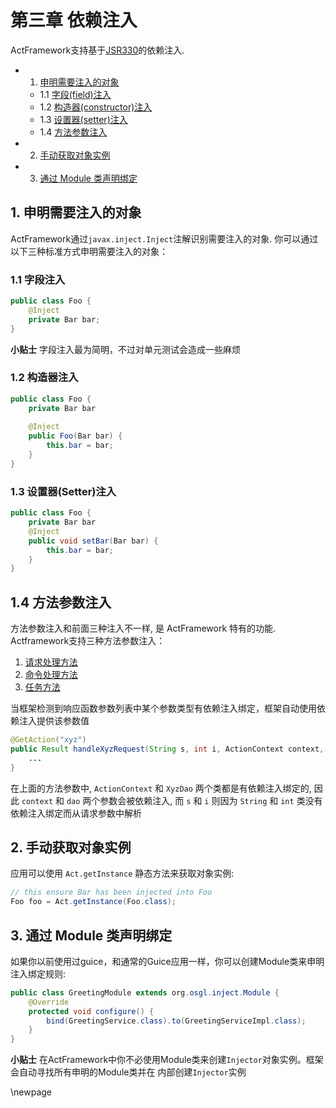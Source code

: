 # 第三章 依赖注入

ActFramework支持基于[JSR330](https://jcp.org/en/jsr/detail?id=330)的依赖注入. 

* 1. [申明需要注入的对象](#declare_inject_target)
	* 1.1 [字段(field)注入](#field_injection)
	* 1.2 [构造器(constructor)注入](#constructor_injection)
	* 1.3 [设置器(setter)注入](#setter_injection)
	* 1.4 [方法参数注入](#param_injection)
* 2. [手动获取对象实例](#get_instance)
* 3. [通过 Module 类声明绑定](#module)


## <a name="declare_inject_target"></a>1. 申明需要注入的对象

ActFramework通过`javax.inject.Inject`注解识别需要注入的对象. 你可以通过以下三种标准方式申明需要注入的对象：

### <a name="field_injection"></a>1.1 字段注入

```java
public class Foo {
    @Inject
    private Bar bar;
}
```

**小贴士** 字段注入最为简明，不过对单元测试会造成一些麻烦

### <a name="constructor_injection"></a>1.2 构造器注入

```java
public class Foo {
    private Bar bar
    
    @Inject
    public Foo(Bar bar) {
        this.bar = bar;
    }
}
```

### <a name="setter_injection"></a>1.3 设置器(Setter)注入

```java
public class Foo {
    private Bar bar
    @Inject
    public void setBar(Bar bar) {
        this.bar = bar;
    }
}
```

## <a name="param_injection"></a>1.4 方法参数注入

方法参数注入和前面三种注入不一样, 是 ActFramework 特有的功能. Actframework支持三种方法参数注入：

1. [请求处理方法](controller.md)
2. [命令处理方法](cli.md)
3. [任务方法](job.md)

当框架检测到响应函数参数列表中某个参数类型有依赖注入绑定，框架自动使用依赖注入提供该参数值

```java
@GetAction("xyz")
public Result handleXyzRequest(String s, int i, ActionContext context, XyzDao dao) {
    ...
}
```

在上面的方法参数中, `ActionContext` 和 `XyzDao` 两个类都是有依赖注入绑定的, 因此 `context` 和 `dao` 两个参数会被依赖注入, 而 `s` 和 `i` 则因为 `String` 和 `int` 类没有依赖注入绑定而从请求参数中解析

## <a name="get_instance"></a>2. 手动获取对象实例

应用可以使用 `Act.getInstance` 静态方法来获取对象实例:

```java
// this ensure Bar has been injected into Foo
Foo foo = Act.getInstance(Foo.class);
```

## <a name="module"></a>3. 通过 Module 类声明绑定

如果你以前使用过guice，和通常的Guice应用一样，你可以创建Module类来申明注入绑定规则:

```java
public class GreetingModule extends org.osgl.inject.Module {
    @Override
    protected void configure() {
        bind(GreetingService.class).to(GreetingServiceImpl.class);
    }
}
```

**小贴士** 在ActFramework中你不必使用Module类来创建`Injector`对象实例。框架会自动寻找所有申明的Module类并在
内部创建`Injector`实例



\newpage
